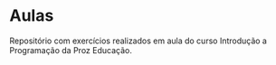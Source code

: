 # Aulas
Repositório com exercícios realizados em aula do curso Introdução a Programação da Proz Educação.
